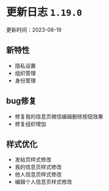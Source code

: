 # 更新日志 `1.19.0`

更新时间：2023-08-19

## 新特性

- 隐私设置
- 组织管理
- 身份管理

## bug修复

- 修复我的信息页微信编辑删除按钮效果
- 修复组织增加

## 样式优化

- 发帖页样式修改
- 我的信息页样式修改
- 他人信息页样式修改
- 编辑个人信息页样式修改
